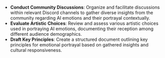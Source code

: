 - **Conduct Community Discussions**: Organize and facilitate discussions within relevant Discord channels to gather diverse insights from the community regarding AI emotions and their portrayal contextually.
- **Evaluate Artistic Choices**: Review and assess various artistic choices used in portraying AI emotions, documenting their reception among different audience demographics.
- **Draft Key Principles**: Create a structured document outlining key principles for emotional portrayal based on gathered insights and cultural responsiveness.